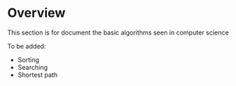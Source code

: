# Overview
This section is for document the basic algorithms seen in computer science

To be added:
* Sorting
* Searching
* Shortest path
